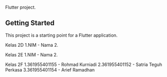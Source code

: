Flutter project.

## Getting Started

This project is a starting point for a Flutter application.

Kelas 2D
1.NIM - Nama
2. 

Kelas 2E
1.NIM - Nama
2.

Kelas 2F
1.361955401155 - Rohmad Kurniadi
2.361955401152 - Satria Teguh Perkasa
3.361955401154 - Arief Ramadhan

